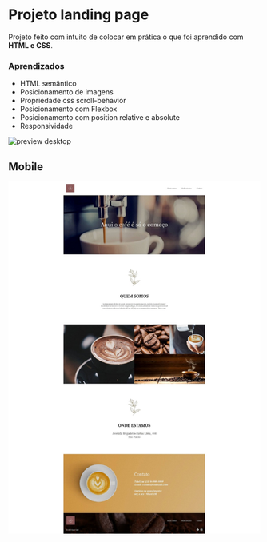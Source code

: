 # Projeto landing page

Projeto feito com intuito de colocar em prática o que foi aprendido com **HTML e CSS**.

 

### Aprendizados
-  HTML semântico
-  Posicionamento de imagens
-  Propriedade css scroll-behavior
-  Posicionamento com Flexbox
-  Posicionamento com position relative e absolute
-  Responsividade


![preview desktop](https://lh3.googleusercontent.com/H33sTDFQ3WoJ3iNlSars11p0AZ9XLusQkW0OD6syZ8XyZOFACwtoTSUE1DAOSCxZzHqUBpC62pF9lKOfbD--v4tE-mv9MMISNFl750xIRlK5URN5M1OgpAsnKBH3OwaMbQHMk5Z-rx8T7FkSKT1MCc4TCmOJL2PK3EHefysWPS2-7ezCQ81RhhhQ6mkVz51eOXfwgJxmmq3W_aqRA0fribriBC2lWf7M6OyBRFE33Bt039Km--gjZtAzxpwNY4ARs7K_UlthHEeexGn0vwUdnEf39PGQ1kcpacs7ptf2_gfFV1hJvXrxyrtm5oQUIchyGpLOvzUn2E1V5pcrfVuNXU-PRyv8ktGzHUdLV2XB1pLRcFke5cIY9m_KVClqlAaCjrcoe2H68p6hhHIDpHVbDCcU38fMmwwn5MiQG9XnIw9oueyWEXRDLjuzorxaqiLbzkvpiOrZirZKnknJBqVxa641LFlaznOifQG72n5BHpGESkU4YurvaYbiY81lZV0vOhGGEfx8wbda9qihsZ5rljyKhWeZufJ7TcL6WslL7k3_SHLGBTzENQpmLJnyxSOdrbx-d3eIoaSLYWmO_v05jjnBGd-n4QEbhFAMUsW9lyqv4voJL63xaVf-wnM3JHiolSBRGq4hAI13paDME2tKCbaVhXOfFWHr1Pcc_cBPH-9EI9hC2rU553T8B4RftgZXbTHZ-U56qyjXA8sdcGnRgJEg9qnrWNkx2XuKq42tsgkFQeZArq3A4WxyalekC9vdTcyZwvgXaweyO-gEuiAM0lDClKuBl9rXWnUjaSHWgxlKATwB4VBHC7lLL6bGSkhCwd6BMYoRyOW2QLo3OQmzWEG0NyVvTRXi7qguZNfExCkFQag-OkxcRdC1fPC4T592jYwY_hPpegmp2Nc7j18hkJj-cNasTEXnokoTaWV4K6xJIA=w1383-h1934-s-no?authuser=0)


## Mobile

![preview mobile](https://github.com/diegom-silva/landing-page-code-cafe/blob/main/assets/desktop.png?raw=true)

